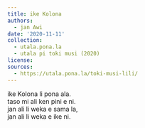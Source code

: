 ```yaml
---
title: ike Kolona
authors:
  - jan Awi
date: '2020-11-11'
collection:
  - utala.pona.la
  - utala pi toki musi (2020)
license:
sources:
  - https://utala.pona.la/toki-musi-lili/
---
```


ike Kolona li pona ala.  
taso mi ali ken pini e ni.  
jan ali li weka e sama la,  
jan ali li weka e ike ni.
